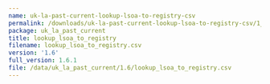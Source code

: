 ```yaml
---
name: uk-la-past-current-lookup-lsoa-to-registry-csv
permalink: /downloads/uk-la-past-current-lookup-lsoa-to-registry-csv/1_6
package: uk_la_past_current
title: lookup_lsoa_to_registry
filename: lookup_lsoa_to_registry.csv
version: '1.6'
full_version: 1.6.1
file: /data/uk_la_past_current/1.6/lookup_lsoa_to_registry.csv
---
```

